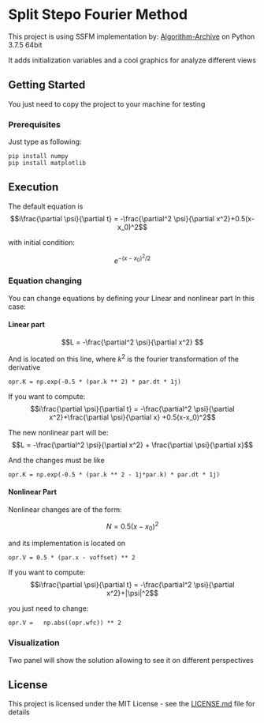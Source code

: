 # Split Stepo Fourier Method

This project is using SSFM implementation by: [Algorithm-Archive](https://github.com/algorithm-archivists/algorithm-archive) on Python 3.7.5 64bit

It adds initialization variables and a cool graphics for analyze different views

## Getting Started

You just need to copy the project to your machine for testing

### Prerequisites

Just type as following:

```
pip install numpy
pip install matplotlib
```

## Execution 

The default equation is 
$$i\frac{\partial \psi}{\partial t} = -\frac{\partial^2 \psi}{\partial x^2}+0.5(x-x_0)^2$$

with initial condition:

$$ e^{-(x-x_0)^2/2}$$

### Equation changing

You can change equations by defining your Linear and nonlinear part
In this case:

#### Linear part
$$L = -\frac{\partial^2 \psi}{\partial x^2} $$

And is located on this line, where $k^2$ is the fourier transformation of the derivative
```
opr.K = np.exp(-0.5 * (par.k ** 2) * par.dt * 1j)
```

If you want to compute:
$$i\frac{\partial \psi}{\partial t} = -\frac{\partial^2 \psi}{\partial x^2}+\frac{\partial \psi}{\partial x} +0.5(x-x_0)^2$$

The new nonlinear part will be:
$$L = -\frac{\partial^2 \psi}{\partial x^2} + \frac{\partial \psi}{\partial x}$$

And the changes must be like 

```
opr.K = np.exp(-0.5 * (par.k ** 2 - 1j*par.k) * par.dt * 1j)
```

#### Nonlinear Part

Nonlinear changes are of the form:

$$N = 0.5(x-x_0)^2 $$

and its implementation is located on

```
opr.V = 0.5 * (par.x - voffset) ** 2
```

If you want to compute:
$$i\frac{\partial \psi}{\partial t} = -\frac{\partial^2 \psi}{\partial x^2}+|\psi|^2$$

you just need to change:

```
opr.V =   np.abs((opr.wfc)) ** 2
```

### Visualization

Two panel will show the solution allowing to see it on different perspectives

## License

This project is licensed under the MIT License - see the [LICENSE.md](LICENSE.md) file for details